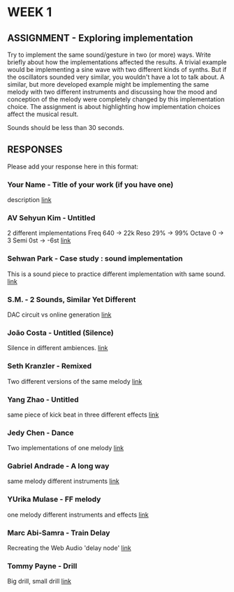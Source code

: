 # WEEK 1

## ASSIGNMENT - Exploring implementation

Try to implement the same sound/gesture in two (or more) ways. Write briefly about how the implementations affected the results. A trivial example would be implementing a sine wave with two different kinds of synths. But if the oscillators sounded very similar, you wouldn't have a lot to talk about. A similar, but more developed example might be implementing the same melody with two different instruments and discussing how the mood and conception of the melody were completely changed by this implementation choice. The assignment is about highlighting how implementation choices affect the musical result. 

Sounds should be less than 30 seconds. 

## RESPONSES

Please add your response here in this format: 

### Your Name - Title of your work (if you have one)
description
[link](http://example.com)

### AV Sehyun Kim - Untitled
2 different implementations 
Freq 640 -> 22k 
Reso 29% -> 99%
Octave 0 -> 3
Semi 0st -> -6st
[link](https://www.dropbox.com/s/0k4qt8x9um1hd0d/implementation.aif?dl=0)

### Sehwan Park - Case study : sound implementation
This is a sound piece to practice different implementation with same sound.
[link](http://thinkingclay.com/index.php/week1_-sound-implementation/)

### S.M. - 2 Sounds, Similar Yet Different
DAC circuit vs online generation
[link](http://www.createubiquitously.com/?p=239)

### João Costa - Untitled (Silence)
Silence in different ambiences.
[link](http://blog.costajoao.com/subs/interactive-music/untitled-silence/)

### Seth Kranzler - Remixed
Two different versions of the same melody
[link](https://www.dropbox.com/s/xi05j4hr24gen6g/Mixes.mp3?dl=0)

### Yang Zhao - Untitled
same piece of kick beat in three different effects
[link](https://soundcloud.com/yang_zhao/sets/week1)

### Jedy Chen - Dance
Two implementations of one melody
[link](https://soundcloud.com/jedychen/sets/interactive-music-week1)

### Gabriel Andrade - A long way
same melody different instruments
[link](http://www.gandradep.com/?p=303)

### YUrika Mulase - FF melody
one melody different instruments and effects
[link](http://www.yurikamulase.com/sound-implementation/)

### Marc Abi-Samra - Train Delay
Recreating the Web Audio 'delay node'
[link](http://http://104.131.178.99:3000/traindelay/)

### Tommy Payne - Drill
Big drill, small drill
[link](http://www.tommypayne.org/?p=887)
